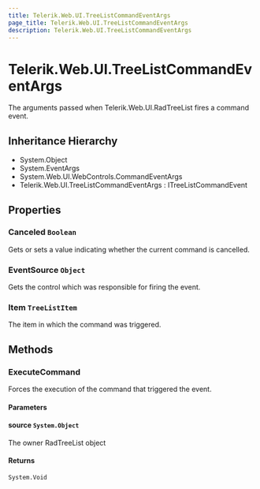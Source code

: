 ```yaml
---
title: Telerik.Web.UI.TreeListCommandEventArgs
page_title: Telerik.Web.UI.TreeListCommandEventArgs
description: Telerik.Web.UI.TreeListCommandEventArgs
---
```


# Telerik.Web.UI.TreeListCommandEventArgs

The arguments passed when Telerik.Web.UI.RadTreeList fires a command event.

## Inheritance Hierarchy

* System.Object
* System.EventArgs
* System.Web.UI.WebControls.CommandEventArgs
* Telerik.Web.UI.TreeListCommandEventArgs : ITreeListCommandEvent

## Properties

###  Canceled `Boolean`

Gets or sets a value indicating whether the current command is cancelled.

###  EventSource `Object`

Gets the control which was responsible for firing the event.

###  Item `TreeListItem`

The item in which the command was triggered.

## Methods

###  ExecuteCommand

Forces the execution of the command that triggered the event.

#### Parameters

#### source `System.Object`

The owner RadTreeList object

#### Returns

`System.Void` 

